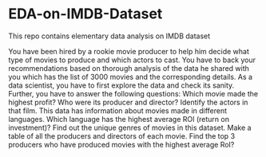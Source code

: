 # EDA-on-IMDB-Dataset
This repo contains elementary data analysis on IMDB dataset 

You have been hired by a rookie movie producer to help him decide what type of movies to produce and which actors to cast. You have to back your recommendations based on thorough analysis of the data he shared with you which has the list of 3000 movies and the corresponding details.
As a data scientist, you have to first explore the data and check its sanity.
Further, you have to answer the following questions:
Which movie made the highest profit? Who were its producer and director? Identify the actors in that film.
This data has information about movies made in different languages. Which language has the highest average ROI (return on investment)?
Find out the unique genres of movies in this dataset.
Make a table of all the producers and directors of each movie. Find the top 3 producers who have produced movies with the highest average RoI?
